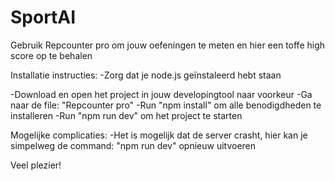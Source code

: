 # SportAI
Gebruik Repcounter pro om jouw oefeningen te meten en hier een toffe high score op te behalen

Installatie instructies:
-Zorg dat je node.js geïnstaleerd hebt staan

-Download en open het project in jouw developingtool naar voorkeur
-Ga naar de file: "Repcounter pro"
-Run "npm install" om alle benodigdheden te installeren
-Run "npm run dev" om het project te starten

Mogelijke complicaties:
-Het is mogelijk dat de server crasht, hier kan je simpelweg de command: "npm run dev" opnieuw uitvoeren

Veel plezier!
